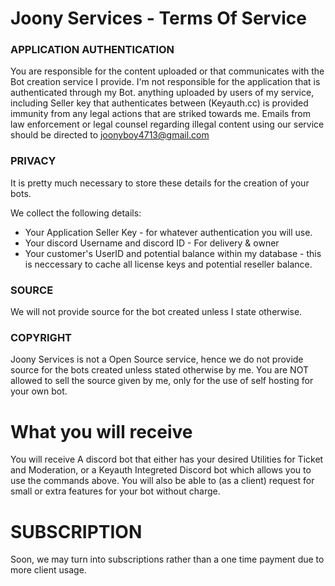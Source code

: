 # Joony Services - Terms Of Service
### APPLICATION AUTHENTICATION
You are responsible for the content uploaded or that communicates with the Bot creation service I provide. I'm not responsible for the application that is authenticated through my Bot. anything uploaded by users of my service, including Seller key that authenticates between (Keyauth.cc) is provided immunity from any legal actions that are striked towards me. Emails from law enforcement or legal counsel regarding illegal content using our service should be directed to joonyboy4713@gmail.com
### PRIVACY
It is pretty much necessary to store these details for the creation of your bots.

We collect the following details:
- Your Application Seller Key - for whatever authentication you will use.
- Your discord Username and discord ID - For delivery & owner 
- Your customer's UserID and potential balance within my database - this is neccessary to cache all license keys and potential reseller balance.

### SOURCE
We will not provide source for the bot created unless I state otherwise. 

### COPYRIGHT 
Joony Services is not a Open Source service, hence we do not provide source for the bots created unless stated otherwise by me. You are NOT allowed to sell the source given by me, only for the use of self hosting for your own bot.

# What you will receive

You will receive A discord bot that either has your desired Utilities for Ticket and Moderation, or a Keyauth Integreted Discord bot which allows you to use the commands above. You will also be able to (as a client) request for small or extra features for your bot without charge.

# SUBSCRIPTION
Soon, we may turn into subscriptions rather than a one time payment due to more client usage.
